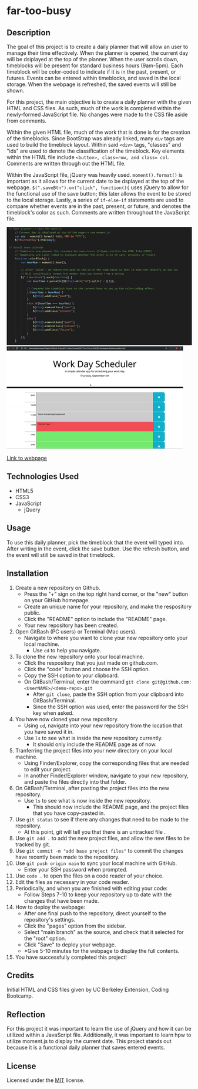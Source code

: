 # far-too-busy

## Description

The goal of this project is to create a daily planner that will allow an user to manage their time effectively. When the planner is opened, the current day will be dsiplayed at the top of the planner. When the user scrolls down, timeblocks will be present for standard business hours (9am-5pm). Each timeblock will be color-coded to indicate if it is in the past, present, or futures. Events can be entered within timeblocks, and saved in the local storage. When the webpage is refreshed, the saved events will still be shown. 

For this project, the main objective is to create a daily planner with the given HTML and CSS files. As such, much of the work is completed within the newly-formed JavaScript file. No changes were made to the CSS file aside from comments.

Within the given HTML file, much of the work that is done is for the creation of the timeblocks. Since BootStrap was already linked, many `div` tags are used to build the timeblock layout. Within said `<div>` tags, "classes" and "ids" are used to denote the classification of the timeblock. Key elements within the HTML file include `<button>, class=row, and class= col`. Comments are written through out the HTML file. 

Within the JavaScript file, jQuery was heavily used. `moment().format()` is important as it allows for the current date to be dsplayed at the top of the webpage. `$(".saveBtn").on("click", function(){` uses jQuery to allow for the functional use of the save button; this later allows the event to be stored to the local storage. Lastly, a series of `if-else-if` statements are used to compare whether events are in the past, present, or future, and denotes the timeblock's color as such. Comments are written throughout the JavaScript file.

<img src="./assets/js.png" alt="JavaScript code snippet">
<img src="./assets/05-third-party-apis-homework-demo.gif" alt="Demo of daily planner">

[Link to webpage](https://snehitak20.github.io/far-too-busy/)

## Technologies Used 
- HTML5
- CSS3
- JavaScript
    - jQuery

## Usage 
 
 To use this daily planner, pick the timeblock that the event will typed into. After writing in the event, click the save button. Use the refresh button, and the event will still be saved in that timeblock. 

 ## Installation 
 
1. Create a new repository on Github. 
    - Press the "+" sign on the top right hand corner, or the "new" button on your GitHub homepage. 
    - Create an unique name for your repository, and make the respository public. 
    - Click the "README" option to include the "README" page. 
    - Your new repository has been created.
2. Open GitBash (PC users) or Terminal (Mac users).
    - Navigate to where you want to clone your new repository onto your local machine. 
        - Use `cd` to help you navigate. 
3. To clone the new repository onto your local machine. 
    - Click the respository that you just made on github.com.
    - Click the "code" button and choose the SSH option. 
    - Copy the SSH option to your clipboard. 
    - On GitBash/Terminal, enter the command `git clone git@github.com:<UserNAME>/<demo-repo>.git`
        - After `git clone`, paste the SSH option from your clipboard into GitBash/Terminal.
        - Since the SSH option was used, enter the password for the SSH key when asked. 
4. You have now cloned your new repository.
    - Using `cd`, navigate into your new repository from the location that you have saved it in. 
    - Use `ls` to see what is inside the new repository currently. 
        - It should only include the README page as of now.
5. Tranferring the project files into your new directory on your local machine. 
    - Using Finder/Explorer, copy the corresponding files that are needed to edit your project. 
    - In another Finder/Explorer window, navigate to your new repository, and paste the files directly into that folder. 
6. On GitBash/Terminal, after pasting the project files into the new repository. 
    - Use `ls` to see what is now inside the new repository.
        - This should now include the README page, and the project files that you have copy-pasted in. 
7. Use `git status` to see if there any changes that need to be made to the repository. 
    - At this point, git will tell you that there is an untracked file .
8. Use `git add .` to add the new project files, and allow the new files to be tracked by git.
9. Use `git commit -m "add base project files"` to commit the changes have recently been made to the repository. 
10. Use `git push origin main` to sync your local machine with GitHub. 
    - Enter your SSH password when prompted. 
11. Use `code .` to open the files on a code reader of your choice.
12. Edit the files as necessary in your code reader. 
13. Periodically, and when you are finished with editing your code: 
    - Follow Steps 7-10 to keep your repository up to date with the changes that have been made. 
14. How to deploy the webpage:
    - After one final push to the repository, direct yourself to the repository's settings. 
    - Click the "pages" option from the sidebar. 
    - Select "main branch" as the source, and check that it selected for the "root" option. 
    - Click "Save" to deploy your webpage. 
    - *Give 5-10 minutes for the webpage to display the full contents.
15. You have successfully completed this project!

## Credits

Initial HTML and CSS files given by UC Berkeley Extension, Coding Bootcamp. 

## Reflection

For this project it was important to learn the use of jQuery and how it can be utilized within a JavaScript file. Additionally, it was important to learn hpw to utilize moment.js to display the current date. This project stands out because it is a functional daily planner that saves entered events. 

## License

Licensed under the [MIT](https://choosealicense.com/licenses/mit/#) license. 




